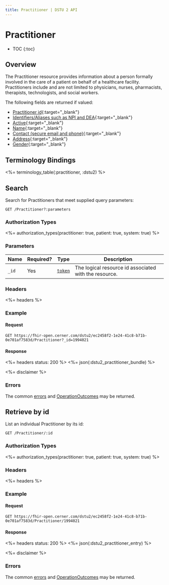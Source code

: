 ```yaml
---
title: Practitioner | DSTU 2 API
---
```


# Practitioner

* TOC
{:toc}

## Overview

The Practitioner resource provides information about a person formally involved in the care of a patient on behalf of a healthcare facility. Practitioners include and are not limited to physicians, nurses, pharmacists, therapists, technologists, and social workers.

The following fields are returned if valued:

  * [Practitioner id](http://hl7.org/fhir/DSTU2/resource-definitions.html#Resource.id){:target="_blank"}
  * [Identifiers/Aliases such as NPI and DEA](http://hl7.org/fhir/DSTU2/practitioner-definitions.html#Practitioner.identifier){:target="_blank"}
  * [Active](http://hl7.org/fhir/DSTU2/practitioner-definitions.html#Practitioner.active){:target="_blank"}
  * [Name](http://hl7.org/fhir/DSTU2/practitioner-definitions.html#Practitioner.name){:target="_blank"}
  * [Contact (secure email and phone)](http://hl7.org/fhir/DSTU2/practitioner-definitions.html#Practitioner.telecom){:target="_blank"}
  * [Address](http://hl7.org/fhir/DSTU2/practitioner-definitions.html#Practitioner.address){:target="_blank"}
  * [Gender](http://hl7.org/fhir/DSTU2/practitioner-definitions.html#Practitioner.gender){:target="_blank"}

## Terminology Bindings

<%= terminology_table(:practitioner, :dstu2) %>

## Search

Search for Practitioners that meet supplied query parameters:

    GET /Practitioner?:parameters

### Authorization Types

<%= authorization_types(practitioner: true, patient: true, system: true) %>

### Parameters

 Name  | Required? | Type      | Description
-------|-----------|-----------|-------------------------------------------------------
 `_id` | Yes       | [`token`] | The logical resource id associated with the resource.

### Headers

<%= headers %>

### Example

#### Request

    GET https://fhir-open.cerner.com/dstu2/ec2458f2-1e24-41c8-b71b-0e701af7583d/Practitioner?_id=1994021

#### Response

<%= headers status: 200 %> <%= json(:dstu2_practitioner_bundle) %>

<%= disclaimer %>

### Errors

The common [errors] and [OperationOutcomes] may be returned.

## Retrieve by id

List an individual Practitioner by its id:

    GET /Practitioner/:id

### Authorization Types

<%= authorization_types(practitioner: true, patient: true, system: true) %>

### Headers

<%= headers %>

### Example

#### Request

    GET https://fhir-open.cerner.com/dstu2/ec2458f2-1e24-41c8-b71b-0e701af7583d/Practitioner/1994021

#### Response

<%= headers status: 200 %> <%= json(:dstu2_practitioner_entry) %>

<%= disclaimer %>

### Errors

The common [errors] and [OperationOutcomes] may be returned.

[`token`]: http://hl7.org/fhir/DSTU2/search.html#token
[errors]: ../../#client-errors
[OperationOutcomes]: ../../#operation-outcomes
